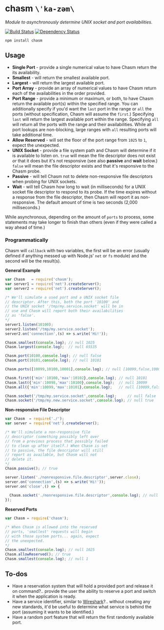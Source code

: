 # chasm `\ˈka-zəm\`

*Module to asynchronously determine UNIX socket and port availabilities.*

[![Build Status](https://travis-ci.org/METACEO/nodejs.chasm.svg)](https://travis-ci.org/METACEO/nodejs.chasm)
[![Dependency Status](https://david-dm.org/metaceo/nodejs.chasm.svg)](https://david-dm.org/metaceo/nodejs.chasm)

```
npm install chasm
```

## Usage

* **Single Port** - provide a single numerical value to have Chasm return the its availability.
* **Smallest** - will return the smallest available port.
* **Largest** - will return the largest available port.
* **Port Array** - provide an array of numerical values to have Chasm return each of the availabilities in the order provided.
* **Port Range** - provide a minimum or maximum, or both, to have Chasm return the available port(s) within the specified range. You can additionally specify if you'd want the `last` port in the range or `all` the ports (without specification, Chasm will assume the `first`.) Specifying `last` will return the largest available port within the range. Specifying `all` will return all the ports with the range and their availabilities. While all port lookups are non-blocking, large ranges with `all` resulting ports will take additional time.
* **Allow Reserved** - will set the floor of the port range from `1025` to `1`, expect the unexpected.
* **UNIX Socket** - provide a file system path and Chasm will determine if it is available to listen on. `true` will mean the file descriptor does not exist *or* that it does but it's not responsive (see also **passive** and **wait** below.) `false` will mean the file descriptor exists and that it's responsive to the Chasm probe.
* **Passive** - will tell Chasm not to delete non-responsive file descriptors when probing for UNIX sockets.
* **Wait** - will tell Chasm how long to wait (in milliseconds) for a UNIX socket file descriptor to respond to its probe. If the time expires without a response from the file descriptor, then Chasm will report it as non-responsive. The default amount of time is two seconds (2,000 milliseconds.)

While asynchronous, depending on the amount of `ports` to process, some statements may take longer to finish than others (even if they were called a way ahead of time.)

### Programmatically

Chasm will `callback` with two variables, the first will be an error (usually defined if anything messed up with Node.js' `net` or `fs` module) and the second will be the result(s).

**General Example**

```javascript
var Chasm   = require('chasm');
var server1 = require('net').createServer();
var server2 = require('net').createServer();

/* We'll simulate a used port and a UNIX socket file
// descriptor. After this, both the port '10100' and
// the UNIX socket '/tmp/my.service.socket' will be in
// use and Chasm will report both their availabilities
// as 'false'.
*/
server1.listen(10100);
server2.listen('/tmp/my.service.socket');
server2.on('connection',(s) => s.write('Hi!'));

Chasm.smallest(console.log); // null 1025
Chasm.largest(console.log);  // null 65535

Chasm.port(10100,console.log); // null false
Chasm.port(10101,console.log); // null 10101

Chasm.ports([10099,10100,10001],console.log); // null [10099,false,10001]

Chasm.first({'min':10100,'max':10102},console.log); // null 10101
Chasm.last({'min':10098,'max':10100},console.log);  // null 10099
Chasm.all({'min':10099,'max':10101},console.log);   // null [10099,false,10101]

Chasm.socket('/tmp/my.service.socket',console.log);     // null false
Chasm.socket('/tmp/my.new.service.socket',console.log); // null true
```

**Non-responsive File Descriptor**

```javascript
var Chasm  = require('./');
var server = require('net').createServer();

/* We'll simulate a non-responsive file
// descriptor (something possibly left over
// from a previous process that possibly failed
// to clean up after itself.) When Chasm is set
// to passive, the file descriptor will still
// report as available, but Chasm will not
// delete it.
*/
Chasm.passive(); // true

server.listen('./nonresponsive.file.descriptor',server.close);
server.on('connection',(s) => s.write('Hi!'));
server.on('close',() => {
  
  Chasm.socket('./nonresponsive.file.descriptor',console.log); // null true
});
```

**Reserved Ports**

```javascript
var Chasm = require('chasm');

/* When Chasm is allowed into the reserved
// ports, 'smallest' requests will begin
// with those system ports... again, expect
// the unexpected.
*/
Chasm.smallest(console.log); // null 1025
Chasm.allowReserved(); // true
Chasm.smallest(console.log); // null 1
```

## To-dos

* Have a reservation system that will hold a provided port and release it on command?.. provide the user the ability to reserve a port and switch it when the application is ready.
* Have a service identifier, similar to [Wireshark](https://www.wireshark.org/)?.. without creating any new standards, it'd be useful to determine what service is behind the port (assuming it wants to be identified.)
* Have a random port feature that will return the first randomly available port.

